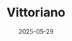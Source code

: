 ---
title: "Vittoriano"
excerpt: "Where #TODO"
gallery_name: "rome/vittoriano"
date: 2025-05-29
tags:
  - 🏞️QSD's Favourite
header:
  overlay_image: cover/rome/vittoriano-3v1.jpg
---